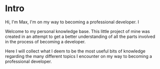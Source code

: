 # Intro

Hi, I'm Max,
I'm on my way to becoming a professional developer. I


Welcome to my personal knowledge base. This little project of mine was created in an attempt to get a better understanding of all the parts involved in the process of becoming a developer. 

Here I will collect what I deem to be the most useful bits of knowledge regarding the many different topics I encounter on my way to becoming a professional developer.
<!--stackedit_data:
eyJoaXN0b3J5IjpbMjAxODg5NDU0MV19
-->